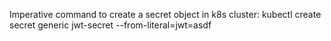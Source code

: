 Imperative command to create a secret object in k8s cluster:
kubectl create secret generic jwt-secret --from-literal=jwt=asdf
